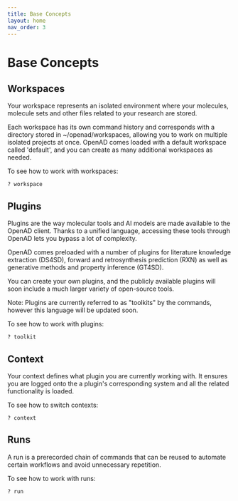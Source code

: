 ```yaml
---
title: Base Concepts
layout: home
nav_order: 3
---
```


<!--

DO NOT EDIT
-----------
This file auto-generated.
To update it, consult instructions:
https://github.com/acceleratedscience/open-ad-toolkit/tree/main/docs

-->

# Base Concepts

## Workspaces

Your workspace represents an isolated environment where your molecules, molecule sets and other files related to your research are stored.

Each workspace has its own command history and corresponds with a directory stored in ~/openad/workspaces, allowing you to work on multiple isolated projects at once. OpenAD comes loaded with a default workspace called 'default', and you can create as many additional workspaces as needed.

To see how to work with workspaces:

    ? workspace

## Plugins

Plugins are the way molecular tools and AI models are made available to the OpenAD client. Thanks to a unified language, accessing these tools through OpenAD lets you bypass a lot of complexity.

OpenAD comes preloaded with a number of plugins for literature knowledge extraction (DS4SD), forward and retrosynthesis prediction (RXN) as well as generative methods and property inference (GT4SD).

You can create your own plugins, and the publicly available plugins will soon include a much larger variety of open-source tools.

Note: Plugins are currently referred to as "toolkits" by the commands, however this language will be updated soon.

To see how to work with plugins:

    ? toolkit

## Context

Your context defines what plugin you are currently working with. It ensures you are logged onto the a plugin's corresponding system and all the related functionality is loaded.

To see how to switch contexts:

    ? context

## Runs

A run is a prerecorded chain of commands that can be reused to automate certain workflows and avoid unnecessary repetition.

To see how to work with runs:

    ? run
